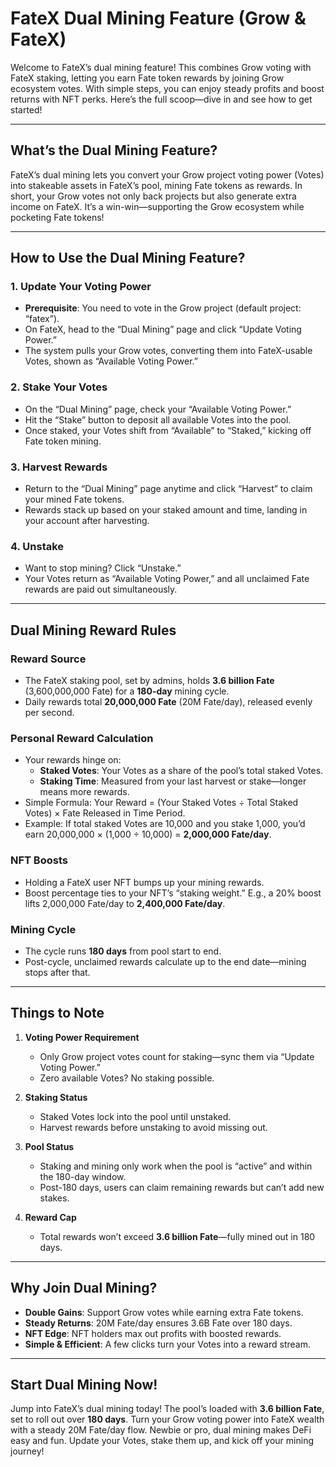 # FateX Dual Mining Feature (Grow & FateX)

Welcome to FateX’s dual mining feature! This combines Grow voting with FateX staking, letting you earn Fate token rewards by joining Grow ecosystem votes. With simple steps, you can enjoy steady profits and boost returns with NFT perks. Here’s the full scoop—dive in and see how to get started!

---

## What’s the Dual Mining Feature?

FateX’s dual mining lets you convert your Grow project voting power (Votes) into stakeable assets in FateX’s pool, mining Fate tokens as rewards. In short, your Grow votes not only back projects but also generate extra income on FateX. It’s a win-win—supporting the Grow ecosystem while pocketing Fate tokens!

---

## How to Use the Dual Mining Feature?

### 1. Update Your Voting Power
- **Prerequisite**: You need to vote in the Grow project (default project: “fatex”).
- On FateX, head to the “Dual Mining” page and click “Update Voting Power.”
- The system pulls your Grow votes, converting them into FateX-usable Votes, shown as “Available Voting Power.”

### 2. Stake Your Votes
- On the “Dual Mining” page, check your “Available Voting Power.”
- Hit the “Stake” button to deposit all available Votes into the pool.
- Once staked, your Votes shift from “Available” to “Staked,” kicking off Fate token mining.

### 3. Harvest Rewards
- Return to the “Dual Mining” page anytime and click “Harvest” to claim your mined Fate tokens.
- Rewards stack up based on your staked amount and time, landing in your account after harvesting.

### 4. Unstake
- Want to stop mining? Click “Unstake.”
- Your Votes return as “Available Voting Power,” and all unclaimed Fate rewards are paid out simultaneously.

---

## Dual Mining Reward Rules

### Reward Source
- The FateX staking pool, set by admins, holds **3.6 billion Fate** (3,600,000,000 Fate) for a **180-day** mining cycle.
- Daily rewards total **20,000,000 Fate** (20M Fate/day), released evenly per second.

### Personal Reward Calculation
- Your rewards hinge on:
  - **Staked Votes**: Your Votes as a share of the pool’s total staked Votes.
  - **Staking Time**: Measured from your last harvest or stake—longer means more rewards.
- Simple Formula: Your Reward = (Your Staked Votes ÷ Total Staked Votes) × Fate Released in Time Period.
- Example: If total staked Votes are 10,000 and you stake 1,000, you’d earn 20,000,000 × (1,000 ÷ 10,000) = **2,000,000 Fate/day**.

### NFT Boosts
- Holding a FateX user NFT bumps up your mining rewards.
- Boost percentage ties to your NFT’s “staking weight.” E.g., a 20% boost lifts 2,000,000 Fate/day to **2,400,000 Fate/day**.

### Mining Cycle
- The cycle runs **180 days** from pool start to end.
- Post-cycle, unclaimed rewards calculate up to the end date—mining stops after that.

---

## Things to Note

1. **Voting Power Requirement**
   - Only Grow project votes count for staking—sync them via “Update Voting Power.”
   - Zero available Votes? No staking possible.

2. **Staking Status**
   - Staked Votes lock into the pool until unstaked.
   - Harvest rewards before unstaking to avoid missing out.

3. **Pool Status**
   - Staking and mining only work when the pool is “active” and within the 180-day window.
   - Post-180 days, users can claim remaining rewards but can’t add new stakes.

4. **Reward Cap**
   - Total rewards won’t exceed **3.6 billion Fate**—fully mined out in 180 days.

---

## Why Join Dual Mining?

- **Double Gains**: Support Grow votes while earning extra Fate tokens.
- **Steady Returns**: 20M Fate/day ensures 3.6B Fate over 180 days.
- **NFT Edge**: NFT holders max out profits with boosted rewards.
- **Simple & Efficient**: A few clicks turn your Votes into a reward stream.

---

## Start Dual Mining Now!

Jump into FateX’s dual mining today! The pool’s loaded with **3.6 billion Fate**, set to roll out over **180 days**. Turn your Grow voting power into FateX wealth with a steady 20M Fate/day flow. Newbie or pro, dual mining makes DeFi easy and fun. Update your Votes, stake them up, and kick off your mining journey!